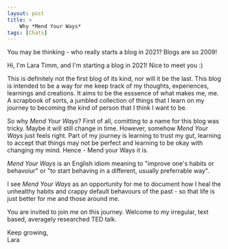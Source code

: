 ```yaml
---
layout: post
title: >
    Why *Mend Your Ways*
tags: [Chats]
---
```


You may be thinking - who really starts a blog in 2021? Blogs are so 2009!

Hi, I'm Lara Timm, and I'm starting a blog in 2021! Nice to meet you :) 

This is definitely not the first blog of its kind, nor will it be the last. This blog is intended to be a way for me keep track of my thoughts, experiences, learnings and creations. It aims to be the esssence of what makes me, me. A scrapbook of sorts, a jumbled collection of things that I learn on my journey to becoming the kind of person that I think I want to be. 

So why *Mend Your Ways*? First of all, comitting to a name for this blog was tricky. Maybe it will still change in time. However, somehow *Mend Your Ways* just feels right. Part of my journey is learning to trust my gut, learning to accept that things may not be perfect and learning to be okay with changing my mind. Hence - Mend your Ways it is.

*Mend Your Ways* is an English idiom meaning to "improve one's habits or behavoiur" or "to start behaving in a different, usually preferrable way". 

I see *Mend Your Ways* as an opportunity for me to document how I heal the unhealthy habits and crappy default behavours of the past - so that life is just better for me and those around me.

You are invited to join me on this journey. Welcome to my irregular, text based, averagely researched TED talk.

Keep growing,\
Lara